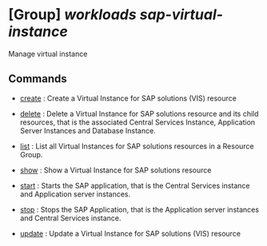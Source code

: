 # [Group] _workloads sap-virtual-instance_

Manage virtual instance

## Commands

- [create](/Commands/workloads/sap-virtual-instance/_create.md)
: Create a Virtual Instance for SAP solutions (VIS) resource

- [delete](/Commands/workloads/sap-virtual-instance/_delete.md)
: Delete a Virtual Instance for SAP solutions resource and its child resources, that is the associated Central Services Instance, Application Server Instances and Database Instance.

- [list](/Commands/workloads/sap-virtual-instance/_list.md)
: List all Virtual Instances for SAP solutions resources in a Resource Group.

- [show](/Commands/workloads/sap-virtual-instance/_show.md)
: Show a Virtual Instance for SAP solutions resource

- [start](/Commands/workloads/sap-virtual-instance/_start.md)
: Starts the SAP application, that is the Central Services instance and Application server instances.

- [stop](/Commands/workloads/sap-virtual-instance/_stop.md)
: Stops the SAP Application, that is the Application server instances and Central Services instance.

- [update](/Commands/workloads/sap-virtual-instance/_update.md)
: Update a Virtual Instance for SAP solutions (VIS) resource
